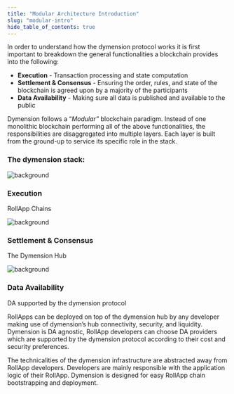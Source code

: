 ```yaml
---
title: "Modular Architecture Introduction"
slug: "modular-intro"
hide_table_of_contents: true
---
```


In order to understand how the dymension protocol works it is first important to breakdown the general functionalities a blockchain provides into the following:

-   <b>Execution</b> - Transaction processing and state computation
-   <b>Settlement & Consensus</b> - Ensuring the order, rules, and state of the blockchain is agreed upon by a majority of the participants
-   <b>Data Availability</b> - Making sure all data is published and available to the public

Dymension follows a “*Modular”* blockchain paradigm. Instead of one monolithic blockchain performing all of the above functionalities, the responsibilities are disaggregated into multiple layers. Each layer is built from the ground-up to service its specific role in the stack.

### The dymension stack:

<div class="card image-card light-background">
    <img class="background" src={require('./images/modular-architecture-execution.png').default} alt="background" />
    <div class="card-body">
        <h3 class="card-title">Execution</h3>
        <p class="card-text">RollApp Chains</p>
    </div>
</div>

<div class="card image-card light-background">
    <img class="background" src={require('./images/modular-architecture-settlement.png').default} alt="background" />
    <div class="card-body">
        <h3 class="card-title">Settlement & Consensus</h3>
        <p class="card-text">The Dymension Hub</p>
    </div>
</div>

<div class="card image-card light-background">
    <img class="background" src={require('./images/modular-architecture-da.png').default} alt="background" />
    <div class="card-body">
        <h3 class="card-title">Data Availability</h3>
        <p class="card-text">DA supported by the dymension protocol</p>
    </div>
</div>

RollApps can be deployed on top of the dymension hub by any developer making use of dymension’s hub connectivity, security, and liquidity. Dymension is DA agnostic, RollApp developers can choose DA providers which are supported by the dymension protocol according to their cost and security preferences.

The technicalities of the dymension infrastructure are abstracted away from RollApp developers. Developers are mainly responsible with the application logic of their RollApp. Dymension is designed for easy RollApp chain bootstrapping and deployment.
